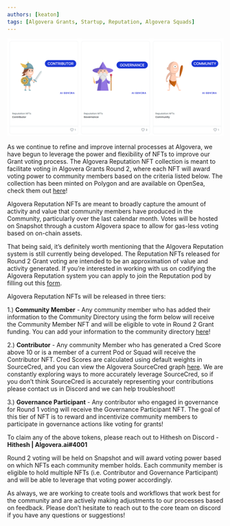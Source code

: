 ```yaml
---
authors: [keaton]
tags: [Algovera Grants, Startup, Reputation, Algovera Squads]
--- 
```

![ReputationNFTs](./nfts.png)

As we continue to refine and improve internal processes at Algovera, we have begun to leverage the power and flexibility of NFTs to improve our Grant voting process. The Algovera Reputation NFT collection is meant to facilitate voting in Algovera Grants Round 2, where each NFT will award voting power to community members based on the criteria listed below. The collection has been minted on Polygon and are available on OpenSea, check them out [here](https://opensea.io/collection/reputation-nfts)!

<!--truncate-->

Algovera Reputation NFTs are meant to broadly capture the amount of activity and value that community members have produced in the Community, particularly over the last calendar month. Votes will be hosted on Snapshot through a custom Algovera space to allow for gas-less voting based on on-chain assets.

That being said, it’s definitely worth mentioning that the Algovera Reputation system is still currently being developed. The Reputation NFTs released for Round 2 Grant voting are intended to be an approximation of value and activity generated. If you’re interested in working with us on codifying the Algovera Reputation system you can apply to join the Reputation pod by filling out this [form](https://airtable.com/shrAd3x6fNLAyZJiK).

Algovera Reputation NFTs will be released in three tiers:

1.) **Community Member** - Any community member who has added their information to the Community Directory using the form below will receive the Community Member NFT and will be eligible to vote in Round 2 Grant funding. You can add your information to the community directory [here](https://airtable.com/shr1jPNvcbd3ElEll)!

2.) **Contributor** - Any community Member who has generated a Cred Score above 10 or is a member of a current Pod or Squad will receive the Contributor NFT.  Cred Scores are calculated using default weights in SourceCred, and you can view the Algovera SourceCred graph [here](https://cred.algovera.ai/#/explorer).  We are constantly exploring ways to more accurately leverage SourceCred, so if you don’t think SourceCred is accurately representing your contributions please contact us in Discord and we can help troubleshoot!

3.) **Governance Participant** - Any contributor who engaged in governance for Round 1 voting will receive the Governance Participant NFT. The goal of this tier of NFT is to reward and incentivize community members to participate in governance actions like voting for grants!

To claim any of the above tokens, please reach out to Hithesh on Discord - **Hithesh | Algovera.ai#4001**

Round 2 voting will be held on Snapshot and will award voting power based on which NFTs each community member holds. Each community member is eligible to hold multiple NFTs (i.e. Contributor and Governance Participant) and will be able to leverage that voting power accordingly.

As always, we are working to create tools and workflows that work best for the community and are actively making adjustments to our processes based on feedback. Please don’t hesitate to reach out to the core team on discord if you have any questions or suggestions!

